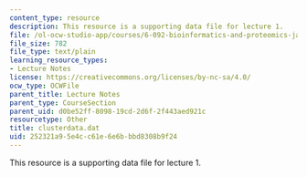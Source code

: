 ```yaml
---
content_type: resource
description: This resource is a supporting data file for lecture 1.
file: /ol-ocw-studio-app/courses/6-092-bioinformatics-and-proteomics-january-iap-2005/252321a95e4cc61e6e6bbbd8308b9f24_clusterdata.dat
file_size: 782
file_type: text/plain
learning_resource_types:
- Lecture Notes
license: https://creativecommons.org/licenses/by-nc-sa/4.0/
ocw_type: OCWFile
parent_title: Lecture Notes
parent_type: CourseSection
parent_uid: d0be52ff-8098-19cd-2d6f-2f443aed921c
resourcetype: Other
title: clusterdata.dat
uid: 252321a9-5e4c-c61e-6e6b-bbd8308b9f24
---
```

This resource is a supporting data file for lecture 1.